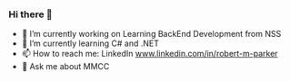 ### Hi there 👋

- 🔭 I’m currently working on Learning BackEnd Development from NSS
- 🌱 I’m currently learning C# and .NET
- 📫 How to reach me: LinkedIn www.linkedin.com/in/robert-m-parker
- 💬 Ask me about MMCC
<!--
**Robert-427/Robert-427** is a ✨ _special_ ✨ repository because its `README.md` (this file) appears on your GitHub profile.

Here are some ideas to get you started:

- 🔭 I’m currently working on Learning BackEnd Development from NSS
- 🌱 I’m currently learning C# and .NET
- 👯 I’m looking to collaborate on ...
- 🤔 I’m looking for help with ...
- 💬 Ask me about MMCC
- 📫 How to reach me: LinkedIn
- ⚡ Fun fact: ...
-->

